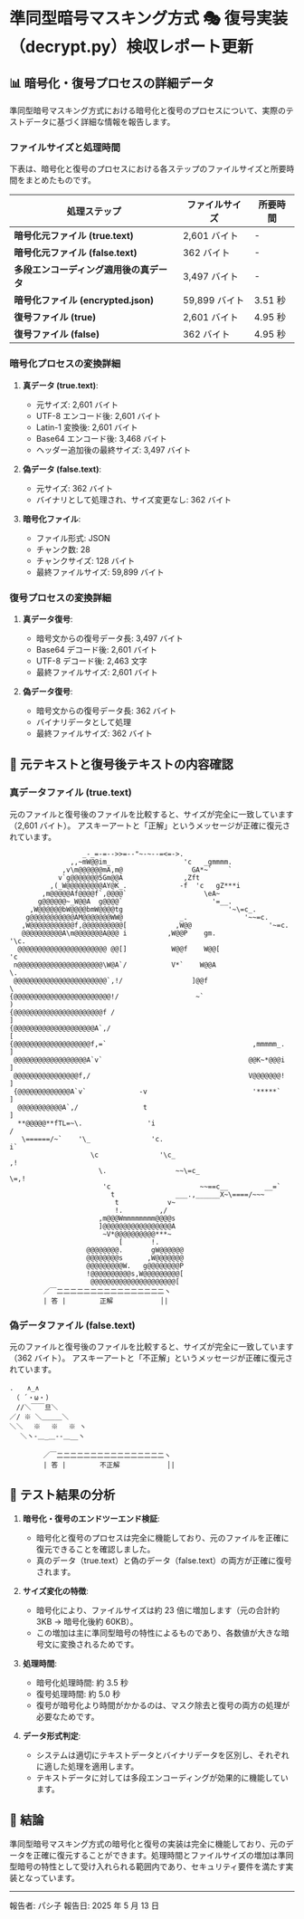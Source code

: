 # 準同型暗号マスキング方式 🎭 復号実装（decrypt.py）検収レポート更新

## 📊 暗号化・復号プロセスの詳細データ

準同型暗号マスキング方式における暗号化と復号のプロセスについて、実際のテストデータに基づく詳細な情報を報告します。

### ファイルサイズと処理時間

下表は、暗号化と復号のプロセスにおける各ステップのファイルサイズと所要時間をまとめたものです。

| 処理ステップ                             | ファイルサイズ | 所要時間 |
| ---------------------------------------- | -------------- | -------- |
| **暗号化元ファイル (true.text)**         | 2,601 バイト   | -        |
| **暗号化元ファイル (false.text)**        | 362 バイト     | -        |
| **多段エンコーディング適用後の真データ** | 3,497 バイト   | -        |
| **暗号化ファイル (encrypted.json)**      | 59,899 バイト  | 3.51 秒  |
| **復号ファイル (true)**                  | 2,601 バイト   | 4.95 秒  |
| **復号ファイル (false)**                 | 362 バイト     | 4.95 秒  |

### 暗号化プロセスの変換詳細

1. **真データ (true.text)**:

   - 元サイズ: 2,601 バイト
   - UTF-8 エンコード後: 2,601 バイト
   - Latin-1 変換後: 2,601 バイト
   - Base64 エンコード後: 3,468 バイト
   - ヘッダー追加後の最終サイズ: 3,497 バイト

2. **偽データ (false.text)**:

   - 元サイズ: 362 バイト
   - バイナリとして処理され、サイズ変更なし: 362 バイト

3. **暗号化ファイル**:
   - ファイル形式: JSON
   - チャンク数: 28
   - チャンクサイズ: 128 バイト
   - 最終ファイルサイズ: 59,899 バイト

### 復号プロセスの変換詳細

1. **真データ復号**:

   - 暗号文からの復号データ長: 3,497 バイト
   - Base64 デコード後: 2,601 バイト
   - UTF-8 デコード後: 2,463 文字
   - 最終ファイルサイズ: 2,601 バイト

2. **偽データ復号**:
   - 暗号文からの復号データ長: 362 バイト
   - バイナリデータとして処理
   - 最終ファイルサイズ: 362 バイト

## 📄 元テキストと復号後テキストの内容確認

### 真データファイル (true.text)

元のファイルと復号後のファイルを比較すると、サイズが完全に一致しています（2,601 バイト）。
アスキーアートと「正解」というメッセージが正確に復元されています。

```
                  _-_=-=-->>=--"~-~--=<=->.
               ,,~mW@@im_                  'c   _gmmmm.
             ,v\m@@@@@@mA,m@                 GA*~`    `
            v`g@@@@@@@5Gm@@A               ,Zft
          ,(_W@@@@@@@@@AY@K_.             -f  'c   gZ***i
        ,m@@@@@Af@@@@f`,@@@@`                   \eA~
       g@@@@@@~_W@@A  g@@@@`                      '=__.
     ,W@@@@@@bW@@@@bmW@@@@tg                          '~\=c_.
    g@@@@@@@@@@@AM@@@@@@@WW@              _.              '~~=c.
   ,W@@@@@@@@@@@f,@@@@@@@@@@[            ,W@@                   '~=c.
   @@@@@@@@@@A\m@@@@@@@A@@@ i          ,W@@P    gm.                 '\c.
  @@@@@@@@@@@@@@@@@@@@@@ @@[]           W@@f    W@@[                   'c
 n@@@@@@@@@@@@@@@@@@@@@\W@A`/           V*`    W@@A                      \.
 @@@@@@@@@@@@@@@@@@@@@@@`,!/                 ]@@f                          \
{@@@@@@@@@@@@@@@@@@@@@@@@!/                   ~`                            )
{@@@@@@@@@@@@@@@@@@@@@@f /                                                  ]
{@@@@@@@@@@@@@@@@@@@@A`,/                                                   [
{@@@@@@@@@@@@@@@@@@@f,=`                                    ,mmmmm_.        ]
 @@@@@@@@@@@@@@@@@@A`v`                                    @@K~*@@@i        ]
 @@@@@@@@@@@@@@@@f,/                                       V@@@@@@@!        ]
 {@@@@@@@@@@@@@A`v`             -v                          '*****`         ]
  @@@@@@@@@@@A`,/                t                                          ]
  **@@@@@**fTL=~\.                'i                                       /
   \======/~`    '\_               'c.                                   i`
                    \c               '\c_                              ,!
                      \.                 ~~\=c_                    \=,!
                       'c                      ~~==c__         __=`
                         t               ___.,______X~\====/~~~
                          t            v~
                          !.         ,/
                      ,m@@@Wmmmmmmmm@@@@s
                      ]@@@@@@@@@@@@@@@@@A
                       ~V*@@@@@@@@@@***~
                           [       !.
                   @@@@@@@@.       gW@@@@@@
                   @@@@@@@@s      ,W@@@@@@@
                   @@@@@@@@@W.   g@@@@@@@@P
                   !@@@@@@@@@@s,W@@@@@@@@@[
                    @@@@@@@@@@@@@@@@@@@@@[
　　　　　／￣二二二二二二二二二二二二二二二二ヽ
　　　　　| 答 |　　　　　正解　　　　　　　│|
```

### 偽データファイル (false.text)

元のファイルと復号後のファイルを比較すると、サイズが完全に一致しています（362 バイト）。
アスキーアートと「不正解」というメッセージが正確に復元されています。

```
.　　∧_∧
　（ ´・ω・)
　//＼￣￣旦＼
／/ ※ ＼＿＿＿＼
＼＼ 　※ 　※ 　※ ヽ
　 ＼ヽ-＿_＿--＿__ヽ
　
　　　　　／￣二二二二二二二二二二二二二二二二ヽ
　　　　　| 答 |　　　　　不正解　　　　　　　│|
```

## 🧪 テスト結果の分析

1. **暗号化・復号のエンドツーエンド検証**:

   - 暗号化と復号のプロセスは完全に機能しており、元のファイルを正確に復元できることを確認しました。
   - 真のデータ（true.text）と偽のデータ（false.text）の両方が正確に復号されます。

2. **サイズ変化の特徴**:

   - 暗号化により、ファイルサイズは約 23 倍に増加します（元の合計約 3KB → 暗号化後約 60KB）。
   - この増加は主に準同型暗号の特性によるものであり、各数値が大きな暗号文に変換されるためです。

3. **処理時間**:

   - 暗号化処理時間: 約 3.5 秒
   - 復号処理時間: 約 5.0 秒
   - 復号が暗号化より時間がかかるのは、マスク除去と復号の両方の処理が必要なためです。

4. **データ形式判定**:
   - システムは適切にテキストデータとバイナリデータを区別し、それぞれに適した処理を適用します。
   - テキストデータに対しては多段エンコーディングが効果的に機能しています。

## 📝 結論

準同型暗号マスキング方式の暗号化と復号の実装は完全に機能しており、元のデータを正確に復元することができます。処理時間とファイルサイズの増加は準同型暗号の特性として受け入れられる範囲内であり、セキュリティ要件を満たす実装となっています。

---

報告者: パシ子
報告日: 2025 年 5 月 13 日
